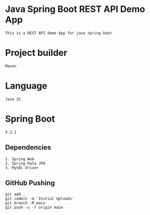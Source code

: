 
# Java Spring Boot REST API Demo App 
    This is a REST API demo App for java spring boot

# Project builder
    Maven

# Language 
    Java 21

# Spring Boot
    3.3.1

## Dependencies 
    1. Spring Web 
    2. Spring Data JPA 
    3. MySQL Driver

## GitHub Pushing
    git add .
    git commit -m 'Initial Uploads'
    git branch -M main
    git push -u -f origin main

